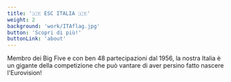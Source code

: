 ```yaml
---
title: '🇮🇹 ESC ITALIA 🇮🇹'
weight: 2
background: 'work/ITAflag.jpg'
button: 'Scopri di più!'
buttonLink: 'about'
---
```


Membro dei Big Five e con ben 48 partecipazioni dal 1956, la nostra Italia è un gigante della competizione che può vantare di aver persino fatto nascere l'Eurovision!
